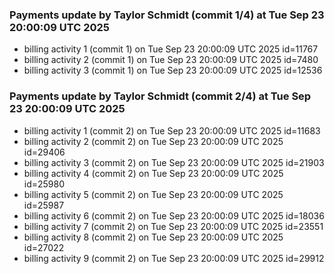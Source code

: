 
### Payments update by Taylor Schmidt (commit 1/4) at Tue Sep 23 20:00:09 UTC 2025
- billing activity 1 (commit 1) on Tue Sep 23 20:00:09 UTC 2025 id=11767
- billing activity 2 (commit 1) on Tue Sep 23 20:00:09 UTC 2025 id=7480
- billing activity 3 (commit 1) on Tue Sep 23 20:00:09 UTC 2025 id=12536

### Payments update by Taylor Schmidt (commit 2/4) at Tue Sep 23 20:00:09 UTC 2025
- billing activity 1 (commit 2) on Tue Sep 23 20:00:09 UTC 2025 id=11683
- billing activity 2 (commit 2) on Tue Sep 23 20:00:09 UTC 2025 id=29406
- billing activity 3 (commit 2) on Tue Sep 23 20:00:09 UTC 2025 id=21903
- billing activity 4 (commit 2) on Tue Sep 23 20:00:09 UTC 2025 id=25980
- billing activity 5 (commit 2) on Tue Sep 23 20:00:09 UTC 2025 id=25987
- billing activity 6 (commit 2) on Tue Sep 23 20:00:09 UTC 2025 id=18036
- billing activity 7 (commit 2) on Tue Sep 23 20:00:09 UTC 2025 id=23551
- billing activity 8 (commit 2) on Tue Sep 23 20:00:09 UTC 2025 id=27022
- billing activity 9 (commit 2) on Tue Sep 23 20:00:09 UTC 2025 id=29912
